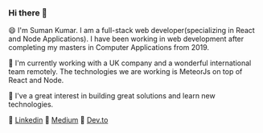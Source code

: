 ### Hi there 👋

😄 I'm Suman Kumar. I am a full-stack web developer(specializing in React and Node Applications). I have been working in web development after completing my masters in Computer Applications from 2019.

🔭 I'm currently working with a UK company and a wonderful international team remotely. The technologies we are working is MeteorJs on top of React and Node.

💬 I've a great interest in building great solutions and learn new technologies.

🔗 [Linkedin](https://www.linkedin.com/in/suman-kumar-078b4140/) 🔗 [Medium]([https://www.linkedin.com/in/suman-kumar-078b4140/](https://medium.com/@suman.kalia235)) 🔗 [Dev.to]([https://www.linkedin.com/in/suman-kumar-078b4140/](https://dev.to/sumankalia))

<!--
**sumankalia/sumankalia** is a ✨ _special_ ✨ repository because its `README.md` (this file) appears on your GitHub profile.

Here are some ideas to get you started:

- 🔭 I’m currently working on ...
- 🌱 I’m currently learning ...
- 👯 I’m looking to collaborate on ...
- 🤔 I’m looking for help with ...
- 💬 Ask me about ...
- 📫 How to reach me: ...
- 😄 Pronouns: ...
- ⚡ Fun fact: ...
-->
